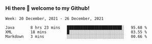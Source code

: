 ### Hi there 👋 welcome to my Github! 

<!--START_SECTION:waka-->
```text
Week: 20 December, 2021 - 26 December, 2021

Java       8 hrs 23 mins   ████████████████████████░   95.68 % 
XML        18 mins         █░░░░░░░░░░░░░░░░░░░░░░░░   03.55 % 
Markdown   3 mins          ░░░░░░░░░░░░░░░░░░░░░░░░░   00.66 % 
```
<!--END_SECTION:waka-->
